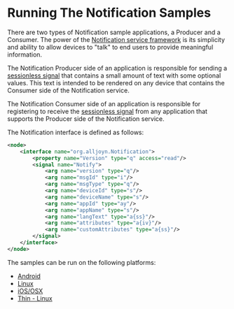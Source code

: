 # Running The Notification Samples

There are two types of Notification sample applications, 
a Producer and a Consumer. The power of the [Notification service framework][learn_notif] 
is its simplicity and ability to allow devices to "talk" 
to end users to provide meaningful information.

The Notification Producer side of an application is responsible 
for sending a [sessionless signal][sessionless_signal] that contains 
a small amount of text with some optional values.  This text is 
intended to be rendered on any device that contains the Consumer 
side of the Notification service.

The Notification Consumer side of an application is responsible 
for registering to receive the [sessionless signal][sessionless_signal] 
from any application that supports the Producer side of the Notification service.

The Notification interface is defined as follows:

```xml
<node>
    <interface name="org.alljoyn.Notification">
        <property name="Version" type="q" access="read"/>
        <signal name="Notify">
            <arg name="version" type="q"/>
            <arg name="msgId" type="i"/>  
            <arg name="msgType" type="q"/>
            <arg name="deviceId" type="s"/>
            <arg name="deviceName" type="s"/>
            <arg name="appId" type="ay"/>
            <arg name="appName" type="s"/>
            <arg name="langText" type="a{ss}"/>
            <arg name="attributes" type="a{iv}"/>
            <arg name="customAttributes" type="a{ss}"/>
        </signal>
    </interface>
</node>
```

The samples can be run on the following platforms:
- [Android][android]
- [Linux][linux]
- [iOS/OSX][ios-osx]
- [Thin - Linux][thin-linux]

[android]: /develop/run-sample-apps/notification/android
[linux]: /develop/run-sample-apps/notification/linux
[ios-osx]: /develop/run-sample-apps/notification/ios-osx
[thin-linux]: /develop/run-sample-apps/notification/thin-linux

[learn_notif]: /learn/base-services/notification
[sessionless_signal]: /learn/core#sessionless-signal
